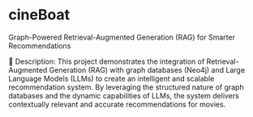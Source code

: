 # cineBoat
Graph-Powered Retrieval-Augmented Generation (RAG) for Smarter Recommendations

🚀 Description: This project demonstrates the integration of Retrieval-Augmented Generation (RAG) with graph databases (Neo4j) and Large Language Models (LLMs) to create an intelligent and scalable recommendation system. By leveraging the structured nature of graph databases and the dynamic capabilities of LLMs, the system delivers contextually relevant and accurate recommendations for movies.
